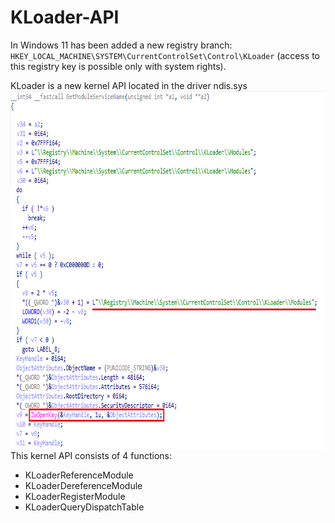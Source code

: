 # KLoader-API

In Windows 11  has been added a new registry branch: `HKEY_LOCAL_MACHINE\SYSTEM\CurrentControlSet\Control\KLoader` (access to this registry key is possible only with system rights).

KLoader is a new kernel API located in the driver ndis.sys
<img align="left" src="https://raw.githubusercontent.com/LunarResearch/KLoader-API/main/ndis_kloader.png" width="755" height="575">

This kernel API consists of 4 functions:
* KLoaderReferenceModule
* KLoaderDereferenceModule
* KLoaderRegisterModule
* KLoaderQueryDispatchTable
